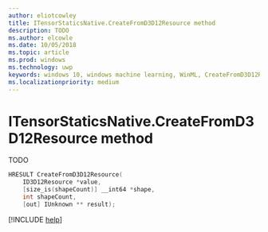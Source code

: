 ```yaml
---
author: eliotcowley
title: ITensorStaticsNative.CreateFromD3D12Resource method
description: TODO
ms.author: elcowle
ms.date: 10/05/2018
ms.topic: article
ms.prod: windows
ms.technology: uwp
keywords: windows 10, windows machine learning, WinML, CreateFromD3D12Resource
ms.localizationpriority: medium
---
```


# ITensorStaticsNative.CreateFromD3D12Resource method

TODO

```cpp
HRESULT CreateFromD3D12Resource(
    ID3D12Resource *value, 
    [size_is(shapeCount)] __int64 *shape, 
    int shapeCount, 
    [out] IUnknown ** result);
```

[!INCLUDE [help](../includes/get-help.md)]